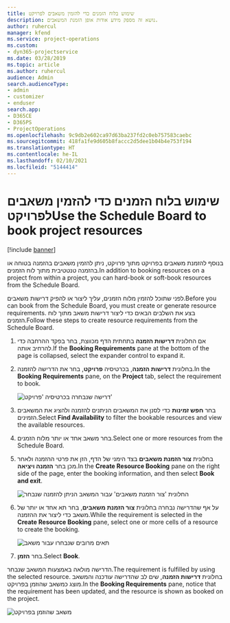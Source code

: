 ```yaml
---
title: שימוש בלוח הזמנים כדי להזמין משאבים לפרויקט
description: נושא זה מספק מידע אודות אופן הזמנת המשאבים.
author: ruhercul
manager: kfend
ms.service: project-operations
ms.custom:
- dyn365-projectservice
ms.date: 03/28/2019
ms.topic: article
ms.author: ruhercul
audience: Admin
search.audienceType:
- admin
- customizer
- enduser
search.app:
- D365CE
- D365PS
- ProjectOperations
ms.openlocfilehash: 9c9db2e602ca97d63ba237fd2c0eb757583caebc
ms.sourcegitcommit: 418fa1fe9d605b8faccc2d5dee1b04b4e753f194
ms.translationtype: HT
ms.contentlocale: he-IL
ms.lasthandoff: 02/10/2021
ms.locfileid: "5144414"
---
```

# <a name="use-the-schedule-board-to-book-project-resources"></a><span data-ttu-id="278e6-103">שימוש בלוח הזמנים כדי להזמין משאבים לפרויקט</span><span class="sxs-lookup"><span data-stu-id="278e6-103">Use the Schedule Board to book project resources</span></span>

[!include [banner](../includes/psa-now-project-operations.md)]

<span data-ttu-id="278e6-104">בנוסף להזמנת משאבים בפרויקט מתוך פרויקט, ניתן להזמין משאבים בהזמנה בטוחה או בהזמנה טנטטיבית מתוך לוח הזמנים.</span><span class="sxs-lookup"><span data-stu-id="278e6-104">In addition to booking resources on a project from within a project, you can hard-book or soft-book resources from the Schedule Board.</span></span>

<span data-ttu-id="278e6-105">לפני שתוכל להזמין מלוח הזמנים, עליך ליצור או להפיק דרישות משאבים.</span><span class="sxs-lookup"><span data-stu-id="278e6-105">Before you can book from the Schedule Board, you must create or generate resource requirements.</span></span> <span data-ttu-id="278e6-106">בצע את השלבים הבאים כדי ליצור דרישות משאב מתוך לוח הזמנים.</span><span class="sxs-lookup"><span data-stu-id="278e6-106">Follow these steps to create resource requirements from the Schedule Board.</span></span>

1. <span data-ttu-id="278e6-107">אם החלונית **דרישות הזמנה** בתחתית הדף מכווצת, בחר בפקד ההרחבה כדי להרחיב אותה.</span><span class="sxs-lookup"><span data-stu-id="278e6-107">If the **Booking Requirements** pane at the bottom of the page is collapsed, select the expander control to expand it.</span></span>
2. <span data-ttu-id="278e6-108">בחלונית **דרישות הזמנה**, בכרטיסיה **פרויקט**, בחר את הדרישה להזמנה.</span><span class="sxs-lookup"><span data-stu-id="278e6-108">In the **Booking Requirements** pane, on the **Project** tab, select the requirement to book.</span></span>

    ![דרישה שנבחרה בכרטיסיה 'פרויקט'](media/Resource-Management-image73.png)

3. <span data-ttu-id="278e6-110">בחר **חפש זמינות** כדי לסנן את המשאבים הניתנים להזמנה ולהציג את המשאבים הזמינים.</span><span class="sxs-lookup"><span data-stu-id="278e6-110">Select **Find Availability** to filter the bookable resources and view the available resources.</span></span> 
4. <span data-ttu-id="278e6-111">בחר משאב אחד או יותר מלוח הזמנים.</span><span class="sxs-lookup"><span data-stu-id="278e6-111">Select one or more resources from the Schedule Board.</span></span> 
5. <span data-ttu-id="278e6-112">בחלונית **צור הזמנת משאבים** בצד הימני של הדף, הזן את פרטי ההזמנה ולאחר מכן בחר **הזמנה ויציאה**.</span><span class="sxs-lookup"><span data-stu-id="278e6-112">In the **Create Resource Booking** pane on the right side of the page, enter the booking information, and then select **Book and exit**.</span></span>

    ![החלונית 'צור הזמנת משאבים' עבור המשאב הניתן להזמנה שנבחר](media/Resource-Management-image74.png)

6. <span data-ttu-id="278e6-114">על אף שהדרישה נבחרה בחלונית **צור הזמנת משאבים**, בחר תא אחד או יותר של משאב כדי ליצור את ההזמנה.</span><span class="sxs-lookup"><span data-stu-id="278e6-114">While the requirement is selected in the **Create Resource Booking** pane, select one or more cells of a resource to create the booking.</span></span>

    ![תאים מרובים שנבחרו עבור משאב](media/Resource-Management-image75.png)

7. <span data-ttu-id="278e6-116">בחר **הזמן**.</span><span class="sxs-lookup"><span data-stu-id="278e6-116">Select **Book**.</span></span>

<span data-ttu-id="278e6-117">הדרישה מולאה באמצעות המשאב שנבחר.</span><span class="sxs-lookup"><span data-stu-id="278e6-117">The requirement is fulfilled by using the selected resource.</span></span> <span data-ttu-id="278e6-118">בחלונית **דרישות הזמנה**, שים לב שהדרישה עודכנה והמשאב מוצג כמשאב שהוזמן בפרויקט.</span><span class="sxs-lookup"><span data-stu-id="278e6-118">In the **Booking Requirements** pane, notice that the requirement has been updated, and the resource is shown as booked on the project.</span></span>

![משאב שהוזמן בפרויקט](media/Resource-Management-image76.png)
